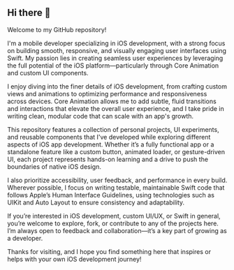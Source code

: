 ## Hi there 👋

Welcome to my GitHub repository!

I'm a mobile developer specializing in iOS development, with a strong focus on building smooth, responsive, and visually engaging user interfaces using Swift. My passion lies in creating seamless user experiences by leveraging the full potential of the iOS platform—particularly through Core Animation and custom UI components.

I enjoy diving into the finer details of iOS development, from crafting custom views and animations to optimizing performance and responsiveness across devices. Core Animation allows me to add subtle, fluid transitions and interactions that elevate the overall user experience, and I take pride in writing clean, modular code that can scale with an app's growth.

This repository features a collection of personal projects, UI experiments, and reusable components that I've developed while exploring different aspects of iOS app development. Whether it’s a fully functional app or a standalone feature like a custom button, animated loader, or gesture-driven UI, each project represents hands-on learning and a drive to push the boundaries of native iOS design.

I also prioritize accessibility, user feedback, and performance in every build. Wherever possible, I focus on writing testable, maintainable Swift code that follows Apple’s Human Interface Guidelines, using technologies such as UIKit and Auto Layout to ensure consistency and adaptability.

If you’re interested in iOS development, custom UI/UX, or Swift in general, you’re welcome to explore, fork, or contribute to any of the projects here. I’m always open to feedback and collaboration—it’s a key part of growing as a developer.

Thanks for visiting, and I hope you find something here that inspires or helps with your own iOS development journey!
